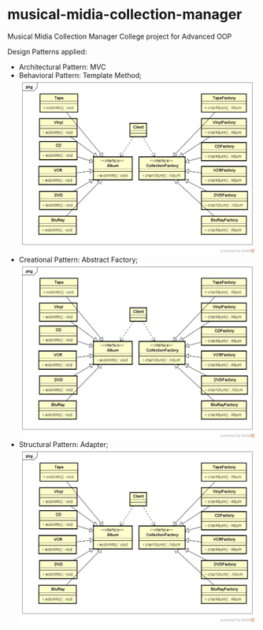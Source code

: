 # musical-midia-collection-manager
Musical Midia Collection Manager
College project for Advanced OOP

Design Patterns applied:
- Architectural Pattern: MVC
- Behavioral Pattern: Template Method;
![Alt text](https://github.com/Fredhn/musical-midia-collection-manager/blob/master/Collection%20Manager%20-%20AbstractFactoryMethod%20Diagram.jpg "Template Method Class Diagram")
- Creational Pattern: Abstract Factory;
![Alt text](https://github.com/Fredhn/musical-midia-collection-manager/blob/master/Collection%20Manager%20-%20AbstractFactoryMethod%20Diagram.jpg "Abstract Factory Class Diagram")
- Structural Pattern: Adapter;
![Alt text](https://github.com/Fredhn/musical-midia-collection-manager/blob/master/Collection%20Manager%20-%20AbstractFactoryMethod%20Diagram.jpg "Pattern: Adapter Class Diagram")
